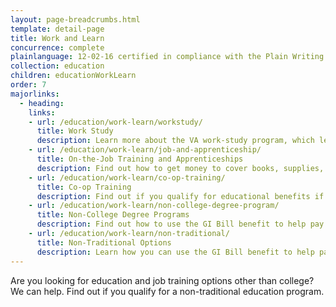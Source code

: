 ```yaml
---
layout: page-breadcrumbs.html
template: detail-page
title: Work and Learn
concurrence: complete
plainlanguage: 12-02-16 certified in compliance with the Plain Writing Act
collection: education
children: educationWorkLearn
order: 7
majorlinks:
  - heading:
    links:
    - url: /education/work-learn/workstudy/
      title: Work Study
      description: Learn more about the VA work-study program, which lets students make money while going to a school of higher learning.
    - url: /education/work-learn/job-and-apprenticeship/
      title: On-the-Job Training and Apprenticeships
      description: Find out how to get money to cover books, supplies, and housing while learning a trade through an apprenticeship.
    - url: /education/work-learn/co-op-training/
      title: Co-op Training
      description: Find out if you qualify for educational benefits if you're part of a university or college co-op program. 
    - url: /education/work-learn/non-college-degree-program/
      title: Non-College Degree Programs
      description: Find out how to use the GI Bill benefit to help pay for a specific training program. 
    - url: /education/work-learn/non-traditional/
      title: Non-Traditional Options
      description: Learn how you can use the GI Bill benefit to help pay for other types of educational programs. 
---
```


<div class="va-introtext">

Are you looking for education and job training options other than college? We can help. Find out if you qualify for a non-traditional education program.

</div>
